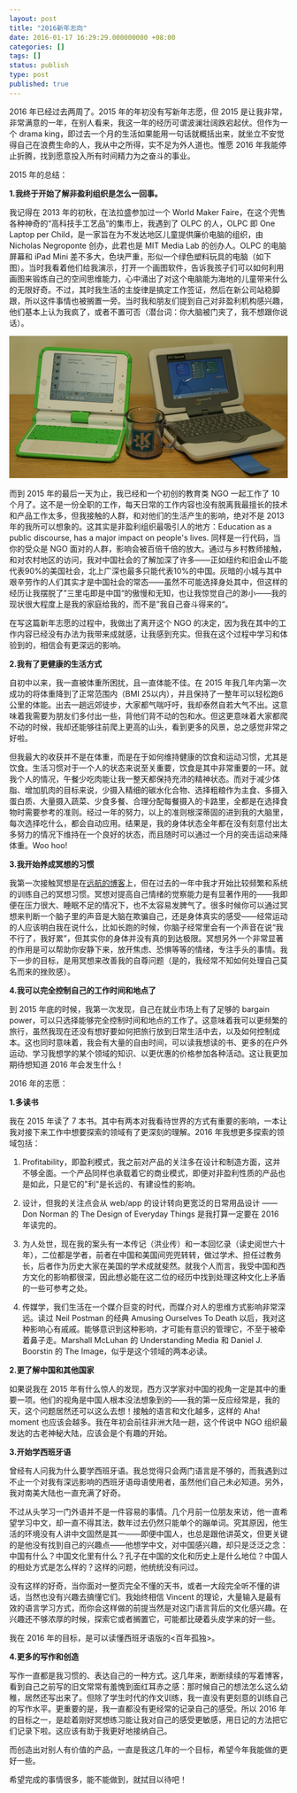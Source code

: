 ```yaml
---
layout: post
title: "2016新年志向"
date: 2016-01-17 16:29:29.000000000 +08:00
categories: []
tags: []
status: publish
type: post
published: true
---
```


2016 年已经过去两周了。2015 年的年初没有写新年志愿，但 2015 是让我非常，非常满意的一年，在别人看来，我这一年的经历可谓波澜壮阔跌宕起伏。但作为一个 drama king，即过去一个月的生活如果能用一句话就概括出来，就坐立不安觉得自己在浪费生命的人，我从中之所得，实不足为外人道也。惟愿 2016 年我能停止折腾，找到愿意投入所有时间精力为之奋斗的事业。

2015 年的总结：

**1.我终于开始了解非盈利组织是怎么一回事。**

我记得在 2013 年的初秋，在法拉盛参加过一个 World Maker Faire，在这个兜售各种神奇的“高科技手工艺品”的集市上，我遇到了 OLPC 的人，OLPC 即 One Laptop per Child，是一家旨在为不发达地区儿童提供廉价电脑的组织，由 Nicholas Negroponte 创办，此君也是 MIT Media Lab 的创办人。OLPC 的电脑屏幕和 iPad Mini 差不多大，色块严重，形似一个绿色塑料玩具的电脑（如下图）。当时我看着他们给我演示，打开一个画图软件，告诉我孩子们可以如何利用画图来锻炼自己的空间思维能力，心中涌出了对这个电脑能为海地的儿童带来什么的无限好奇。不过，其时我生活的主旋律是搞定工作签证，然后在新公司站稳脚跟，所以这件事情也被搁置一旁。当时我和朋友们提到自己对非盈利机构感兴趣，他们基本上认为我疯了，或者不置可否（潜台词：你大脑被门夹了，我不想跟你说话）。

![Alt text](/../images/OLPC.jpg)

而到 2015 年的最后一天为止，我已经和一个初创的教育类 NGO 一起工作了 10 个月了。这不是一份全职的工作，每天日常的工作内容也没有脱离我最擅长的技术和产品工作太多，但我接触的人群，和对他们的生活产生的影响，绝对不是 2013 年的我所可以想象的。这其实是非盈利组织最吸引人的地方：Education as a public discourse, has a major impact on people's lives. 同样是一行代码，当你的受众是 NGO 面对的人群，影响会被百倍千倍的放大。通过与乡村教师接触，和对农村地区的访问，我对中国社会的了解加深了许多——正如纽约和旧金山不能代表90%的美国社会，北上广深也最多只能代表10%的中国。灰暗的小城与其中艰辛劳作的人们其实才是中国社会的常态——虽然不可能选择身处其中，但这样的经历让我摆脱了”三里屯即是中国“的傲慢和无知，也让我惊觉自己的渺小——我的现状很大程度上是我的家庭给我的，而不是”我自己奋斗得来的“。

在写这篇新年志愿的过程中，我做出了离开这个 NGO 的决定，因为我在其中的工作内容已经没有办法为我带来成就感，让我感到充实。但我在这个过程中学习和体验到的，相信会有更深远的影响。

**2.我有了更健康的生活方式**

自初中以来，我一直被体重所困扰，且一直体能不佳。在 2015 年我几年内第一次成功的将体重降到了正常范围内（BMI 25以内），并且保持了一整年可以轻松跑6公里的体能。出去一趟远郊徒步，大家都气喘吁吁，我却泰然自若大气不出。这意味着我需要为朋友们多付出一些，背他们背不动的包和水。但这更意味着大家都爬不动的时候，我却还能够往前爬上更高的山头，看到更多的风景，总之感觉非常之好啦。

但我最大的收获并不是在体重，而是在于如何维持健康的饮食和运动习惯，尤其是饮食。生活习惯对于一个人的状态来说至关重要，饮食是其中非常重要的一环。就我个人的情况，午餐少吃肉能让我一整天都保持充沛的精神状态。而对于减少体脂、增加肌肉的目标来说，少摄入精细的碳水化合物、选择粗粮作为主食、多摄入蛋白质、大量摄入蔬菜、少食多餐、合理分配每餐摄入的卡路里，全都是在选择食物时需要参考的准则。经过一年的努力，以上的准则根深蒂固的进到我的大脑里，每次选择吃什么，都会自动应用。结果是，我的身体状态全年都在没有刻意付出太多努力的情况下维持在一个良好的状态，而且随时可以通过一个月的突击运动来降体重。Woo hoo!

**3.我开始养成冥想的习惯**

我第一次接触冥想是在[远航的博客](http://yuanhang.me/body-scan/)上，但在过去的一年中我才开始比较频繁和系统的训练自己的冥想习惯。冥想对提高自己情绪的觉察能力是有显著作用的——我即便在压力很大、睡眠不足的情况下，也不太容易发脾气了。很多时候你可以通过冥想来判断一个脑子里的声音是大脑在欺骗自己，还是身体真实的感受——经常运动的人应该明白我在说什么，比如长跑的时候，你脑子经常里会有一个声音在说“我不行了，我好累”，但其实你的身体并没有真的到达极限。冥想另外一个非常显著的作用是可以帮助你安静下来，放开焦虑、恐惧等等的情绪，专注手头的事情。我下一步的目标，是用冥想来改善我的自尊问题（是的，我经常不知如何处理自己莫名而来的挫败感）。

**4.我可以完全控制自己的工作时间和地点了**

到 2015 年底的时候，我第一次发现，自己在就业市场上有了足够的 bargain power，可以只选择能够完全控制时间和地点的工作了。这意味着我可以更频繁的旅行，虽然我现在还没有想好要如何把旅行放到日常生活中去，以及如何控制成本。这也同时意味着，我会有大量的自由时间，可以读我想读的书、更多的在户外运动、学习我想学的某个领域的知识、以更优惠的价格参加各种活动。这让我更加期待想知道 2016 年会发生什么！

2016 年的志愿：

**1.多读书**

我在 2015 年读了 7 本书。其中有两本对我看待世界的方式有重要的影响，一本让我对接下来工作中想要探索的领域有了更深刻的理解。2016 年我想更多探索的领域包括：
1) Profitability，即盈利模式，我之前对产品的关注多在设计和制造方面，这并不够全面。一个产品同样也承载着它的商业模式，即便对非盈利性质的产品也是如此，只是它的"利"是长远的、有建设性的影响。

2) 设计，但我的关注点会从 web/app 的设计转向更宽泛的日常用品设计 —— Don Norman 的 The Design of Everyday Things 是我打算一定要在 2016 年读完的。

3) 为人处世，现在我的案头有一本传记（洪业传）和一本回忆录（读史阅世六十年），二位都是学者，前者在中国和美国间兜兜转转，做过学术、担任过教务长，后者作为历史大家在美国的学术成就斐然。就我个人而言，我受中国和西方文化的影响都很深，因此想必能在这二位的经历中找到处理这种文化上矛盾的一些可参考之处。

4) 传媒学，我们生活在一个媒介巨变的时代，而媒介对人的思维方式影响非常深远。读过 Neil Postman 的经典 Amusing Ourselves To Death 以后，我对这种影响心有戚戚。能够意识到这种影响，才可能有意识的管理它，不至于被牵着鼻子走。Marshall McLuhan 的 Understanding Media 和 Daniel J. Boorstin 的 The Image，似乎是这个领域的两本必读。

**2.更了解中国和其他国家**

如果说我在 2015 年有什么惊人的发现，西方汉学家对中国的视角一定是其中的重要一项。他们的视角是中国人根本没法想象到的——我的第一反应经常是，我的天，这个问题居然还可以这么去想！接触的语言和文化越多，这样的 Aha! moment 也应该会越多。我在年初会前往非洲大陆一趟，这个传说中 NGO 组织最发达的古老神秘大陆，应该会是个有趣的开始。

**3.开始学西班牙语**

曾经有人问我为什么要学西班牙语。我总觉得只会两门语言是不够的，而我遇到过不止一个对我有深远影响的西班牙语母语使用者，虽然他们自己未必知道。另外，我对南美大陆也一直充满了好奇。

不过从头学习一门外语并不是一件容易的事情。几个月前一位朋友来访，他一直希望学习中文，却一直不得其法，数年过去仍然只能单个的蹦单词。究其原因，他生活的环境没有人讲中文固然是其一——即便中国人，也总是跟他讲英文，但更关键的是他没有找到自己的兴趣点——他想学中文，对中国感兴趣，却只是泛泛之念：中国有什么？中国文化里有什么？孔子在中国的文化和历史上是什么地位？中国人的相处方式是怎么样的？这样的问题，他统统没有问过。

没有这样的好奇，当你面对一整页完全不懂的天书，或者一大段完全听不懂的讲话，当然也没有兴趣去搞懂它们。我始终相信 Vincent 的理论，大量输入是最有效的语言学习方式，而你会这样做的前提当然是对这门语言背后的文化感兴趣。在兴趣还不够浓厚的时候，探索它或者搁置它，可能都比硬着头皮学来的好一些。

我在 2016 年的目标，是可以读懂西班牙语版的<百年孤独>。

**4.更多的写作和创造**

写作一直都是我习惯的、表达自己的一种方式。这几年来，断断续续的写着博客，看到自己之前写的旧文常常有羞愧到面红耳赤之感：那时候自己的想法怎么这么幼稚，居然还写出来了。但除了学生时代的作文训练，我一直没有更刻意的训练自己的写作水平。更重要的是，我一直都没有更经常的记录自己的感受。所以 2016 年的目标之一，是趁着刚好冥想练习能让我对自己的感受更敏感，用日记的方法把它们记录下啦。这应该有助于我更好地接纳自己。

而创造出对别人有价值的产品，一直是我这几年的一个目标，希望今年我能做的更好一些。

希望完成的事情很多，能不能做到，就拭目以待吧！